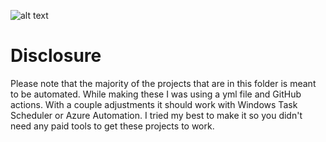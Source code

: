 ![alt text](https://media.licdn.com/dms/image/C4E0BAQGDMksu6hPR4A/company-logo_200_200/0/1528226910847?e=2147483647&v=beta&t=6tGpwPN2XoGGsb8MZlKhROptAkC2ZOvLE3tmIRgkzBU)
 
# **Disclosure**

Please note that the majority of the projects that are in this folder is meant to be automated. While making these I was using a yml file and GitHub actions.
With a couple adjustments it should work with Windows Task Scheduler or Azure Automation. 
I tried my best to make it so you didn't need any paid tools to get these projects to work.
